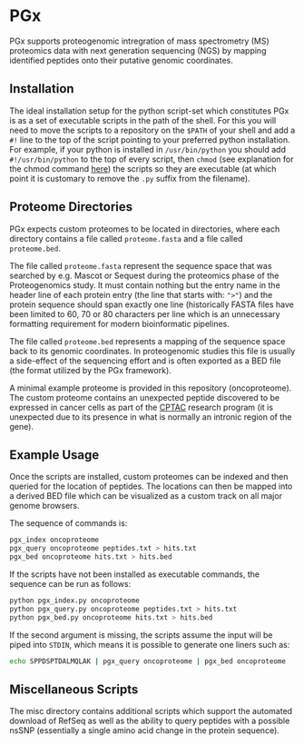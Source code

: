 # PGx
PGx supports proteogenomic intregration of mass spectrometry (MS) proteomics data with next generation sequencing (NGS) by mapping identified peptides onto their putative genomic coordinates.

## Installation
The ideal installation setup for the python script-set which constitutes PGx is as a set of executable scripts in the path of the shell. For this you will need to move the scripts to a repository on the `$PATH` of your shell and add a `#!` line to the top of the script pointing to your preferred python installation. For example, if your python is installed in `/usr/bin/python` you should add `#!/usr/bin/python` to the top of every script, then `chmod` (see explanation for the chmod command [here](https://en.wikipedia.org/wiki/Chmod)) the scripts so they are executable (at which point it is customary to remove the `.py` suffix from the filename).

## Proteome Directories
PGx expects custom proteomes to be located in directories, where each directory contains a file called `proteome.fasta` and a file called `proteome.bed`. 

The file called `proteome.fasta` represent the sequence space that was searched by e.g. Mascot or Sequest during the proteomics phase of the Proteogenomics study. It must contain nothing but the entry name in the header line of each protein entry (the line that starts with: `">"`) and the protein sequence should span exactly one line (historically FASTA files have been limited to 60, 70 or 80 characters per line which is an unnecessary formatting requirement for modern bioinformatic pipelines. 

The file called `proteome.bed` represents a mapping of the sequence space back to its genomic coordinates. In proteogenomic studies this file is usually a side-effect of the sequencing effort and is often exported as a BED file (the format utilized by the PGx framework).

A minimal example proteome is provided in this repository (oncoproteome). The custom proteome contains an unexpected peptide discovered to be expressed in cancer cells as part of the [CPTAC](http://proteomics.cancer.gov/) research program (it is unexpected due to its presence in what is normally an intronic region of the gene).

## Example Usage
Once the scripts are installed, custom proteomes can be indexed and then queried for the location of peptides. The locations can then be mapped into a derived BED file which can be visualized as a custom track on all major genome browsers.

The sequence of commands is: 
```bash
pgx_index oncoproteome
pgx_query oncoproteome peptides.txt > hits.txt
pgx_bed oncoproteome hits.txt > hits.bed
```
If the scripts have not been installed as executable commands, the sequence can be run as follows:
```bash
python pgx_index.py oncoproteome
python pgx_query.py oncoproteome peptides.txt > hits.txt
python pgx_bed.py oncoproteome hits.txt > hits.bed
```
If the second argument is missing, the scripts assume the input will be piped into `STDIN`, which means it is possible to generate one liners such as:
```bash
echo SPPDSPTDALMQLAK | pgx_query oncoproteome | pgx_bed oncoproteome
```

## Miscellaneous Scripts
The misc directory contains additional scripts which support the automated download of RefSeq as well as the ability to query peptides with a possible nsSNP (essentially a single amino acid change in the protein sequence).
